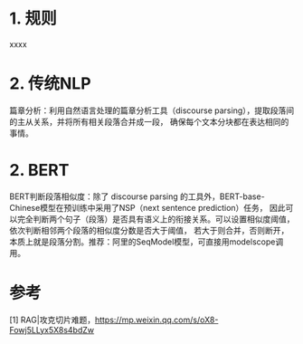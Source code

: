 # 1. 规则

xxxx

# 2. 传统NLP

篇章分析：利用自然语言处理的篇章分析工具（discourse parsing），提取段落间的主从关系，并将所有相关段落合并成一段，
确保每个文本分块都在表达相同的事情。

# 2. BERT
BERT判断段落相似度：除了 discourse parsing 的工具外，BERT-base-Chinese模型在预训练中采用了NSP（next sentence prediction）任务，
因此可以完全判断两个句子（段落）是否具有语义上的衔接关系。可以设置相似度阈值，依次判断相邻两个段落的相似度分数是否大于阈值，
若大于则合并，否则断开，本质上就是段落分割。推荐：阿里的SeqModel模型，可直接用modelscope调用。

# 参考

[1] RAG|攻克切片难题，https://mp.weixin.qq.com/s/oX8-Fowj5LLyx5X8s4bdZw